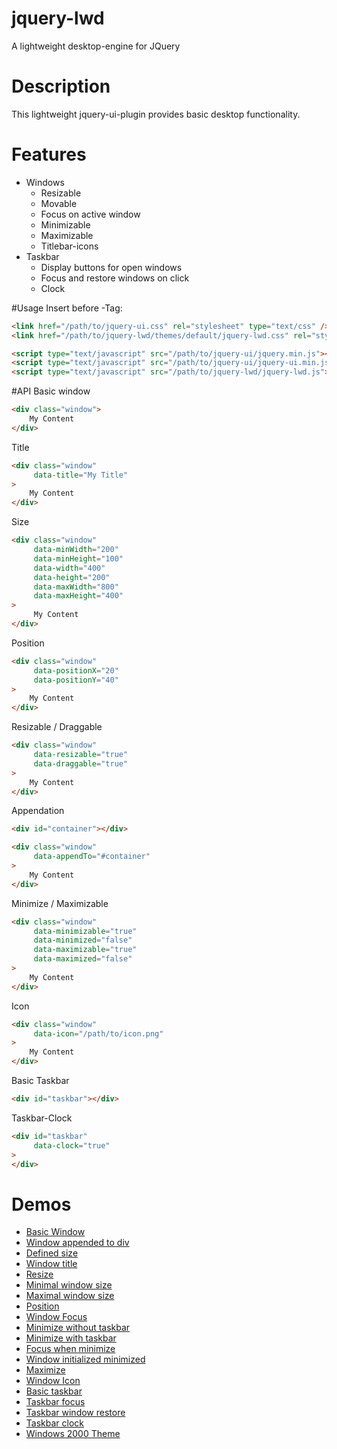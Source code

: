 # jquery-lwd
A lightweight desktop-engine for JQuery

# Description
This lightweight jquery-ui-plugin provides basic desktop functionality.

# Features
<ul>
    <li>
        Windows
        <ul>
            <li>Resizable</li>
            <li>Movable</li>
            <li>Focus on active window</li>
            <li>Minimizable</li>
            <li>Maximizable</li>
            <li>Titlebar-icons</li>
        </ul>
    </li>
    <li>
        Taskbar
        <ul>
            <li>Display buttons for open windows</li>
            <li>Focus and restore windows on click</li>
            <li>Clock</li>
        </ul>
    </li>
</ul>

#Usage
Insert before </head>-Tag:
```html
<link href="/path/to/jquery-ui.css" rel="stylesheet" type="text/css" />
<link href="/path/to/jquery-lwd/themes/default/jquery-lwd.css" rel="stylesheet" type="text/css" />

<script type="text/javascript" src="/path/to/jquery-ui/jquery.min.js"></script>
<script type="text/javascript" src="/path/to/jquery-ui/jquery-ui.min.js"></script>
<script type="text/javascript" src="/path/to/jquery-lwd/jquery-lwd.js"></script>
```

#API
Basic window
```html
<div class="window">
    My Content
</div>
```
Title
```html
<div class="window" 
     data-title="My Title"
>
    My Content
</div>
```
Size
```html
<div class="window" 
     data-minWidth="200" 
     data-minHeight="100" 
     data-width="400" 
     data-height="200" 
     data-maxWidth="800" 
     data-maxHeight="400"
>
     My Content
</div>
```
Position
```html
<div class="window" 
     data-positionX="20"
     data-positionY="40"
>
    My Content
</div>
```
Resizable / Draggable
```html
<div class="window" 
     data-resizable="true"
     data-draggable="true"
>
    My Content
</div>
```
Appendation
```html
<div id="container"></div>

<div class="window" 
     data-appendTo="#container"
>
    My Content
</div>
```
Minimize / Maximizable
```html
<div class="window" 
     data-minimizable="true"
     data-minimized="false"
     data-maximizable="true"
     data-maximized="false"
>
    My Content
</div>
```
Icon
```html
<div class="window" 
     data-icon="/path/to/icon.png"
>
    My Content
</div>
```
Basic Taskbar
```html
<div id="taskbar"></div>
```
Taskbar-Clock
```html
<div id="taskbar"
     data-clock="true"
>
</div>
```

# Demos
<ul>
    <li><a target="_blank" href="https://mstellmacher.github.io/jquery-lwd/demo/1-windows_1-basic.html">Basic Window</a></li>
    <li><a target="_blank" href="https://mstellmacher.github.io/jquery-lwd/demo/1-windows_2-appendTo.html">Window appended to div</a></li>
    <li><a target="_blank" href="https://mstellmacher.github.io/jquery-lwd/demo/1-windows_3-size.html">Defined size</a></li>
    <li><a target="_blank" href="https://mstellmacher.github.io/jquery-lwd/demo/1-windows_4-title.html">Window title</a></li>
    <li><a target="_blank" href="https://mstellmacher.github.io/jquery-lwd/demo/1-windows_5-resize.html">Resize</a></li>
    <li><a target="_blank" href="https://mstellmacher.github.io/jquery-lwd/demo/1-windows_6-minSize.html">Minimal window size</a></li>
    <li><a target="_blank" href="https://mstellmacher.github.io/jquery-lwd/demo/1-windows_7-maxSize.html">Maximal window size</a></li>
    <li><a target="_blank" href="https://mstellmacher.github.io/jquery-lwd/demo/1-windows_8-position.html">Position</a></li>
    <li><a target="_blank" href="https://mstellmacher.github.io/jquery-lwd/demo/1-windows_9-closeFocus.html">Window Focus</a></li>
    <li><a target="_blank" href="https://mstellmacher.github.io/jquery-lwd/demo/1-windows_10-minimize-withoutTaskbar.html">Minimize without taskbar</a></li>
    <li><a target="_blank" href="https://mstellmacher.github.io/jquery-lwd/demo/1-windows_11-minimizeWithTaskbar.html">Minimize with taskbar</a></li>
    <li><a target="_blank" href="https://mstellmacher.github.io/jquery-lwd/demo/1-windows_12-minimizeFocus.html">Focus when minimize</a></li>
    <li><a target="_blank" href="https://mstellmacher.github.io/jquery-lwd/demo/1-windows_13-minimizeInitialized.html">Window initialized minimized</a></li>
    <li><a target="_blank" href="https://mstellmacher.github.io/jquery-lwd/demo/1-windows_14-maximize.html">Maximize</a></li>
    <li><a target="_blank" href="https://mstellmacher.github.io/jquery-lwd/demo/1-windows_15-icon.html">Window Icon</a></li>
    <li><a target="_blank" href="https://mstellmacher.github.io/jquery-lwd/demo/2-taskbar_1-basic.html">Basic taskbar</a></li>
    <li><a target="_blank" href="https://mstellmacher.github.io/jquery-lwd/demo/2-taskbar_2-focus.html">Taskbar focus</a></li>
    <li><a target="_blank" href="https://mstellmacher.github.io/jquery-lwd/demo/2-taskbar_3-restore.html">Taskbar window restore</a></li>
    <li><a target="_blank" href="https://mstellmacher.github.io/jquery-lwd/demo/2-taskbar_4-clock.html">Taskbar clock</a></li>
    <li><a target="_blank" href="https://mstellmacher.github.io/jquery-lwd/demo/3-themes_1-windows2000.html">Windows 2000 Theme</a></li>
</ul>
